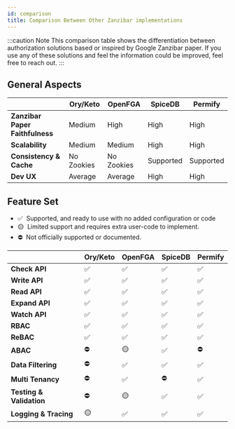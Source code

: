 ```yaml
---
id: comparison
title: Comparison Between Other Zanzibar implementations
---
```


:::caution Note
This comparison table shows the differentiation between authorization solutions based or inspired by Google Zanzibar paper. If you use any of these solutions and feel the information could be improved, feel free to reach out.
:::

## General Aspects

|                                 | Ory/Keto   | OpenFGA    | SpiceDB   | Permify   |
|---------------------------------|------------|------------|-----------|-----------|
| **Zanzibar Paper Faithfulness** | Medium     | High       | High      | High      |
| **Scalability**                 | Medium     | Medium     | High      | High      |
| **Consistency & Cache**         | No Zookies | No Zookies | Supported | Supported |
| **Dev UX**                      | Average    | Average    | High      | High      |

## Feature Set

-   ✅ &nbsp;Supported, and ready to use with no added configuration or code
-   🟡 &nbsp;Limited support and requires extra user-code to implement.
-   ⛔ &nbsp;Not officially supported or documented.

|                          | Ory/Keto | OpenFGA | SpiceDB | Permify |
|--------------------------|----------|---------|---------|---------|
| **Check API**            | ✅        | ✅       | ✅       | ✅       |
| **Write API**            | ✅        | ✅       | ✅       | ✅       |
| **Read API**             | ✅        | ✅       | ✅       | ✅       |
| **Expand API**           | ✅        | ✅       | ✅       | ✅       |
| **Watch API**            | ✅        | ✅       | ✅       | ✅       |
| **RBAC**                 | ✅        | ✅       | ✅       | ✅       |
| **ReBAC**                | ✅        | ✅       | ✅       | ✅       |
| **ABAC**                 | ⛔        | 🟡      | ✅       | ⛔       |
| **Data Filtering**       | ⛔        | ✅       | ✅       | ✅       |
| **Multi Tenancy**        | ⛔        | ✅       | ⛔       | ✅       |
| **Testing & Validation** | ⛔        | 🟡      | ✅       | ✅       |
| **Logging & Tracing**    | 🟡       | ✅       | ✅       | ✅       |
